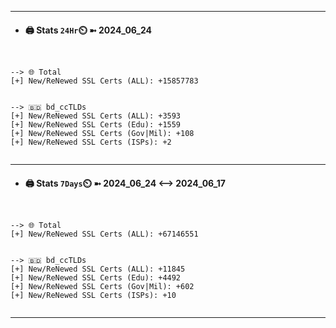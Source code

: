 

---
- #### 🖨️ **Stats** `24Hr`⏲️ ➼ 2024_06_24
```console


--> 🌐 Total
[+] New/ReNewed SSL Certs (ALL): +15857783


--> 🇧🇩 bd_ccTLDs
[+] New/ReNewed SSL Certs (ALL): +3593
[+] New/ReNewed SSL Certs (Edu): +1559
[+] New/ReNewed SSL Certs (Gov|Mil): +108
[+] New/ReNewed SSL Certs (ISPs): +2


```

---
- #### 🖨️ **Stats** `7Days`⏲️ ➼ 2024_06_24 <--> 2024_06_17
```console


--> 🌐 Total
[+] New/ReNewed SSL Certs (ALL): +67146551


--> 🇧🇩 bd_ccTLDs
[+] New/ReNewed SSL Certs (ALL): +11845
[+] New/ReNewed SSL Certs (Edu): +4492
[+] New/ReNewed SSL Certs (Gov|Mil): +602
[+] New/ReNewed SSL Certs (ISPs): +10


```

---

